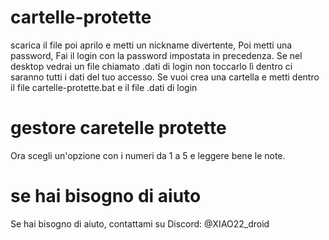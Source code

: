 # cartelle-protette
scarica il file poi aprilo e metti un nickname divertente, Poi metti una password, Fai il login con la password impostata in precedenza.
Se nel desktop vedrai un file chiamato .dati di login non toccarlo lì dentro ci saranno tutti i dati del tuo accesso. Se vuoi crea una cartella e metti dentro il file cartelle-protette.bat e il file .dati di login
# gestore caretelle protette
Ora scegli un'opzione con i numeri da 1 a 5 e leggere bene le note.
# se hai bisogno di aiuto
Se hai bisogno di aiuto, contattami su Discord: @XIAO22_droid
